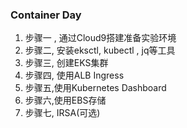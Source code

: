 ### Container Day



1.  步骤一 , 通过Cloud9搭建准备实验环境
2.  步骤二,  安装eksctl, kubectl , jq等工具
3.  步骤三,  创建EKS集群
4.  步骤四, 使用ALB Ingress
5.  步骤五,使用Kubernetes Dashboard
6.  步骤六,使用EBS存储
7.  步骤七, IRSA(可选)

